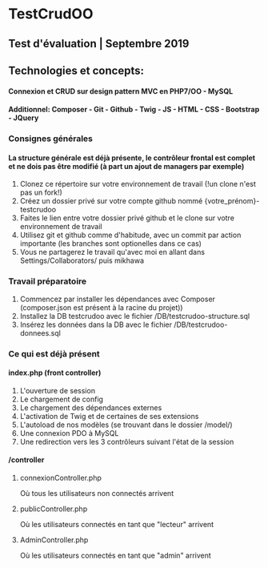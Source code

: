 # TestCrudOO
## Test d'évaluation | Septembre 2019
## Technologies et concepts:
#### Connexion et CRUD sur design pattern MVC en PHP7/OO - MySQL

#### Additionnel:  Composer - Git - Github - Twig - JS - HTML - CSS - Bootstrap - JQuery

### Consignes générales

#### La structure générale est déjà présente, le contrôleur frontal est complet et ne dois pas être modifié (à part un ajout de managers par exemple)

1. Clonez ce répertoire sur votre environnement de travail (!un clone n'est pas un fork!)
2. Créez un dossier privé sur votre compte github nommé {votre_prénom}-testcrudoo
3. Faites le lien entre votre dossier privé github et le clone sur votre environnement de travail
4. Utilisez git et github comme d'habitude, avec un commit par action importante (les branches sont optionelles dans ce cas)
5. Vous ne partagerez le travail qu'avec moi en allant dans Settings/Collaborators/ puis mikhawa

### Travail préparatoire

1. Commencez par installer les dépendances avec Composer (composer.json est présent à la racine du projet))
2. Installez la DB testcrudoo avec le fichier /DB/testcrudoo-structure.sql
3. Insérez les données dans la DB avec le fichier /DB/testcrudoo-donnees.sql

### Ce qui est déjà présent

#### index.php (front controller)
1. L'ouverture de session
2. Le chargement de config
3. Le chargement des dépendances externes
4. L'activation de Twig et de certaines de ses extensions
5. L'autoload de nos modèles (se trouvant dans le dossier /model/)
6. Une connexion PDO à MySQL
7. Une redirection vers les 3 contrôleurs suivant l'état de la session

#### /controller
1. connexionController.php

    Où tous les utilisateurs non connectés arrivent
2. publicController.php

    Où les utilisateurs connectés en tant que "lecteur" arrivent
3. AdminController.php

    Où les utilisateurs connectés en tant que "admin" arrivent

